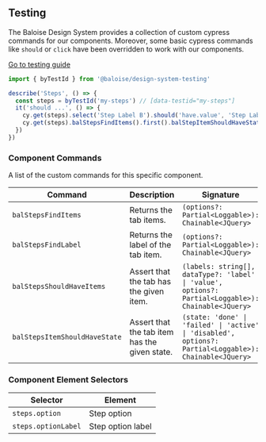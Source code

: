 ## Testing

The Baloise Design System provides a collection of custom cypress commands for our components. Moreover, some basic cypress commands like `should` or `click` have been overridden to work with our components.

<a class="button is-primary" href="../?path=/docs/development-testing--page">Go to testing guide</a>

<!-- START: human documentation -->

```typescript
import { byTestId } from '@baloise/design-system-testing'

describe('Steps', () => {
  const steps = byTestId('my-steps') // [data-testid="my-steps"]
  it('should ...', () => {
    cy.get(steps).select('Step Label B').should('have.value', 'Step Label B')
    cy.get(steps).balStepsFindItems().first().balStepItemShouldHaveState('done')
  })
})
```

<!-- END: human documentation -->

### Component Commands

A list of the custom commands for this specific component.

| Command                       | Description                                   | Signature                                                                                               |
| ----------------------------- | --------------------------------------------- | ------------------------------------------------------------------------------------------------------- |
| `balStepsFindItems`           | Returns the tab items.                        | `(options?: Partial<Loggable>): Chainable<JQuery>`                                                      |
| `balStepsFindLabel`           | Returns the label of the tab item.            | `(options?: Partial<Loggable>): Chainable<JQuery>`                                                      |
| `balStepsShouldHaveItems`     | Assert that the tab has the given item.       | `(labels: string[], dataType?: 'label' \| 'value', options?: Partial<Loggable>): Chainable<JQuery>`     |
| `balStepsItemShouldHaveState` | Assert that the tab item has the given state. | `(state: 'done' \| 'failed' \| 'active' \| 'disabled', options?: Partial<Loggable>): Chainable<JQuery>` |


### Component Element Selectors

| Selector            | Element           |
| ------------------- | ----------------- |
| `steps.option`      | Step option       |
| `steps.optionLabel` | Step option label |

